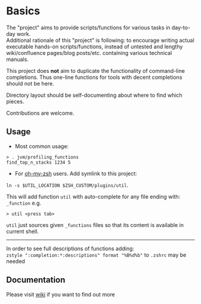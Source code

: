 # Basics
The "project" aims to provide scripts/functions for various tasks in day-to-day work.  
Additional rationale of this "project" is following: to encourage writing actual executable hands-on scripts/functions,
instead of untested and lengthy wiki/confluence pages/blog posts/etc. containing various technical manuals.

This project does **not** aim to duplicate the functionality of command-line completions. 
Thus one-line functions for tools with decent completions should not be here.  

Directory layout should be self-documenting about where to find which pieces.

Contributions are welcome.

## Usage
 - Most common usage:
```shell
> . jvm/profiling_functions
find_top_n_stacks 1234 5
```
 - For [oh-my-zsh](https://github.com/robbyrussell/oh-my-zsh) users. Add symlink to this project:

`ln -s $UTIL_LOCATION $ZSH_CUSTOM/plugins/util`. 

This will add function `util` with auto-complete for any file ending with: `_function` e.g.
```shell
> util <press tab>
```
`util` just sources given `_functions` files so that its content is available in current shell.

---
In order to see full descriptions of functions adding:  
`zstyle ":completion:*:descriptions" format "%B%d%b"` to `.zshrc` may be needed

## Documentation
Please visit [wiki](https://github.com/kiemlicz/util/wiki) if you want to find out more
